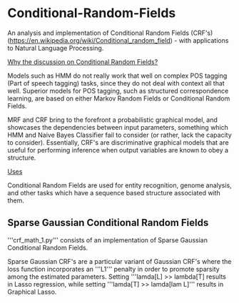 # Conditional-Random-Fields
An analysis and implementation of Conditional Random Fields (CRF's) (https://en.wikipedia.org/wiki/Conditional_random_field) - with applications to Natural Language Processing.


<ins>Why the discussion on Conditional Random Fields?</ins>

Models such as HMM do not really work that well on complex POS tagging (Part of speech tagging) tasks, since they do not deal with context all that well. Superior models for POS tagging, such as structured correspondence learning, are based on either Markov Random Fields or Conditional Random Fields.

MRF and CRF bring to the forefront a probabilistic graphical model, and showcases the dependencies between input parameters, something which HMM and Naive Bayes Classifier fail to consider (or rather, lack the capacity to consider). Essentially, CRF's are discriminative graphical models that are useful for performing inference when output variables are known to obey a structure.

<ins>Uses</ins>

Conditional Random Fields are used for entity recognition, genome analysis, and other tasks which have a sequence based structure associated with them.

## Sparse Gaussian Conditional Random Fields

'''crf_math_1.py''' consists of an implementation of Sparse Gaussian Conditional Random Fields. 

Sparse Gaussian CRF's are a particular variant of Gaussian CRF's where the loss function incorporates an '''L1''' penalty in order to promote sparsity among the estimated parameters. Setting '''lamda[L] >> lambda[T] results in Lasso regression, while setting '''lamda[T] >> lamda[lam L]''' results in Graphical Lasso.
